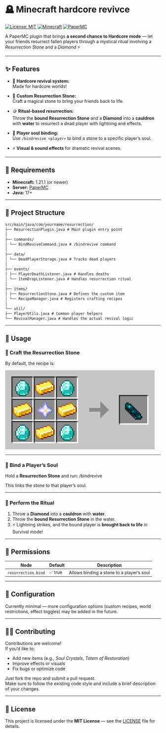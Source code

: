 # 🪦 Minecraft hardcore revivce

[![License: MIT](https://img.shields.io/badge/License-MIT-yellow.svg)](LICENSE)
[![Minecraft](https://img.shields.io/badge/Minecraft-1.21.1-blue.svg)](https://www.minecraft.net/)
[![PaperMC](https://img.shields.io/badge/Server-Paper-blueviolet.svg)](https://papermc.io)

A PaperMC plugin that brings **a second chance to Hardcore mode** — let your friends resurrect fallen players through a mystical ritual involving a *Resurrection Stone* and a *Diamond* ⚡

---

## ✨ Features

- 🧍 **Hardcore revival system:**  
  Made for hardcore worlds!

- 💎 **Custom Resurrection Stone:**  
  Craft a magical stone to bring your friends back to life.

- 🪙 **Ritual-based resurrection:**  
  Throw the **bound Resurrection Stone** and a **Diamond** into a **cauldron** with **water** to resurrect a dead player with lightning and effects.

- 🧾 **Player soul binding:**  
  Use `/bindrevive <player>` to bind a stone to a specific player’s soul.

- ⚡ **Visual & sound effects** for dramatic revival scenes.

---

## 🧰 Requirements

- **Minecraft:** 1.21.1 (or newer)  
- **Server:** [PaperMC](https://papermc.io)  
- **Java:** 17+

---

## 🧱 Project Structure
```
src/main/java/com/yourname/resurrection/
├── ResurrectionPlugin.java # Main plugin entry point
│
├── commands/
│ └── BindReviveCommand.java # /bindrevive command
│
├── data/
│ └── DeadPlayerStorage.java # Tracks dead players
│
├── events/
│ ├── PlayerDeathListener.java # Handles deaths
│ └── ItemDropListener.java # Handles resurrection ritual
│
├── items/
│ ├── ResurrectionStone.java # Defines the custom item
│ └── RecipeManager.java # Registers crafting recipes
│
└── util/
├── PlayerUtils.java # Common player helpers
└── RevivalManager.java # Handles the actual revival logic
```
---

## 🧙 Usage

### 🔹 Craft the Resurrection Stone

By default, the recipe is:

![Resurrection Stone Recipe](img/crafting_recepie_reserection_stone.png)

---

### 🔹 Bind a Player’s Soul

Hold a **Resurrection Stone** and run:
/bindrevive <playername>

This links the stone to that player’s soul.

---

### 🔹 Perform the Ritual

1. Throw  a **Diamond** into a **cauldron** with **water**.  
2. Throw the **bound Resurrection Stone** in the water.  
3. ⚡ Lightning strikes, and the bound player is **brought back to life** in Survival mode!

---

## 🔐 Permissions

| Node | Default | Description |
|------|----------|-------------|
| `resurrection.bind` | ✅ true | Allows binding a stone to a player’s soul |

---

## 🔧 Configuration

Currently minimal — more configuration options (custom recipes, world restrictions, effect toggles) may be added in the future.

---

## 🧑‍💻 Contributing

Contributions are welcome!  
If you’d like to:
- Add new items (e.g., *Soul Crystals*, *Totem of Restoration*)  
- Improve effects or visuals  
- Fix bugs or optimize code  

Just fork the repo and submit a pull request.  
Make sure to follow the existing code style and include a brief description of your changes.

---

## 🧾 License

This project is licensed under the **MIT License** — see the [LICENSE](LICENSE) file for details.
